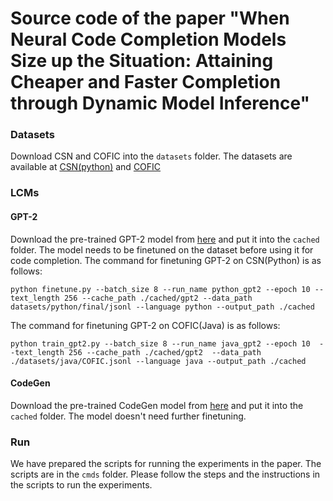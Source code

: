 # Source code of the paper "When Neural Code Completion Models Size up the Situation: Attaining Cheaper and Faster Completion through Dynamic Model Inference"

### Datasets
Download CSN and COFIC into the `datasets` folder. The datasets are available at [CSN(python)](https://huggingface.co/datasets/code_search_net) and [COFIC](https://drive.google.com/file/d/1Ai0WMYrIGQQLqBC180mzUVDSbpkgO6uD/view)

### LCMs
#### GPT-2
Download the pre-trained GPT-2 model from [here](https://huggingface.co/gpt2/tree/main) and put it into the `cached` folder.
The model needs to be finetuned on the dataset before using it for code completion. 
The command for finetuning GPT-2 on CSN(Python) is as follows:
```
python finetune.py --batch_size 8 --run_name python_gpt2 --epoch 10 --text_length 256 --cache_path ./cached/gpt2 --data_path datasets/python/final/jsonl --language python --output_path ./cached
```

The command for finetuning GPT-2 on COFIC(Java) is as follows:
```
python train_gpt2.py --batch_size 8 --run_name java_gpt2 --epoch 10  --text_length 256 --cache_path ./cached/gpt2  --data_path ./datasets/java/COFIC.jsonl --language java --output_path ./cached
```


#### CodeGen
Download the pre-trained CodeGen model from [here](https://huggingface.co/Salesforce/codegen-350M-mono/tree/main) and put it into the `cached` folder.
The model doesn't need further finetuning.

### Run
We have prepared the scripts for running the experiments in the paper. The scripts are in the `cmds` folder.
Please follow the steps and the instructions in the scripts to run the experiments.
